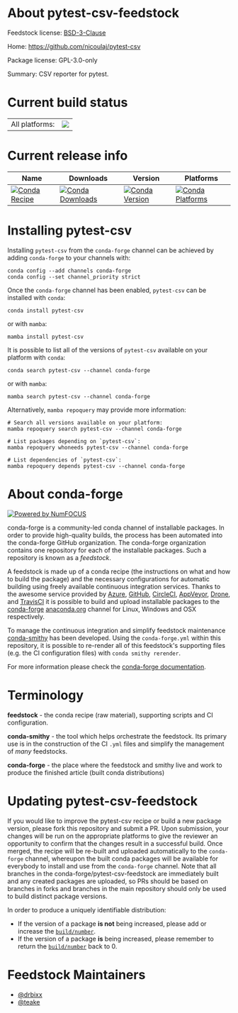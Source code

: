 About pytest-csv-feedstock
==========================

Feedstock license: [BSD-3-Clause](https://github.com/conda-forge/pytest-csv-feedstock/blob/main/LICENSE.txt)

Home: https://github.com/nicoulaj/pytest-csv

Package license: GPL-3.0-only

Summary: CSV reporter for pytest.

Current build status
====================


<table><tr><td>All platforms:</td>
    <td>
      <a href="https://dev.azure.com/conda-forge/feedstock-builds/_build/latest?definitionId=11084&branchName=main">
        <img src="https://dev.azure.com/conda-forge/feedstock-builds/_apis/build/status/pytest-csv-feedstock?branchName=main">
      </a>
    </td>
  </tr>
</table>

Current release info
====================

| Name | Downloads | Version | Platforms |
| --- | --- | --- | --- |
| [![Conda Recipe](https://img.shields.io/badge/recipe-pytest--csv-green.svg)](https://anaconda.org/conda-forge/pytest-csv) | [![Conda Downloads](https://img.shields.io/conda/dn/conda-forge/pytest-csv.svg)](https://anaconda.org/conda-forge/pytest-csv) | [![Conda Version](https://img.shields.io/conda/vn/conda-forge/pytest-csv.svg)](https://anaconda.org/conda-forge/pytest-csv) | [![Conda Platforms](https://img.shields.io/conda/pn/conda-forge/pytest-csv.svg)](https://anaconda.org/conda-forge/pytest-csv) |

Installing pytest-csv
=====================

Installing `pytest-csv` from the `conda-forge` channel can be achieved by adding `conda-forge` to your channels with:

```
conda config --add channels conda-forge
conda config --set channel_priority strict
```

Once the `conda-forge` channel has been enabled, `pytest-csv` can be installed with `conda`:

```
conda install pytest-csv
```

or with `mamba`:

```
mamba install pytest-csv
```

It is possible to list all of the versions of `pytest-csv` available on your platform with `conda`:

```
conda search pytest-csv --channel conda-forge
```

or with `mamba`:

```
mamba search pytest-csv --channel conda-forge
```

Alternatively, `mamba repoquery` may provide more information:

```
# Search all versions available on your platform:
mamba repoquery search pytest-csv --channel conda-forge

# List packages depending on `pytest-csv`:
mamba repoquery whoneeds pytest-csv --channel conda-forge

# List dependencies of `pytest-csv`:
mamba repoquery depends pytest-csv --channel conda-forge
```


About conda-forge
=================

[![Powered by
NumFOCUS](https://img.shields.io/badge/powered%20by-NumFOCUS-orange.svg?style=flat&colorA=E1523D&colorB=007D8A)](https://numfocus.org)

conda-forge is a community-led conda channel of installable packages.
In order to provide high-quality builds, the process has been automated into the
conda-forge GitHub organization. The conda-forge organization contains one repository
for each of the installable packages. Such a repository is known as a *feedstock*.

A feedstock is made up of a conda recipe (the instructions on what and how to build
the package) and the necessary configurations for automatic building using freely
available continuous integration services. Thanks to the awesome service provided by
[Azure](https://azure.microsoft.com/en-us/services/devops/), [GitHub](https://github.com/),
[CircleCI](https://circleci.com/), [AppVeyor](https://www.appveyor.com/),
[Drone](https://cloud.drone.io/welcome), and [TravisCI](https://travis-ci.com/)
it is possible to build and upload installable packages to the
[conda-forge](https://anaconda.org/conda-forge) [anaconda.org](https://anaconda.org/)
channel for Linux, Windows and OSX respectively.

To manage the continuous integration and simplify feedstock maintenance
[conda-smithy](https://github.com/conda-forge/conda-smithy) has been developed.
Using the ``conda-forge.yml`` within this repository, it is possible to re-render all of
this feedstock's supporting files (e.g. the CI configuration files) with ``conda smithy rerender``.

For more information please check the [conda-forge documentation](https://conda-forge.org/docs/).

Terminology
===========

**feedstock** - the conda recipe (raw material), supporting scripts and CI configuration.

**conda-smithy** - the tool which helps orchestrate the feedstock.
                   Its primary use is in the construction of the CI ``.yml`` files
                   and simplify the management of *many* feedstocks.

**conda-forge** - the place where the feedstock and smithy live and work to
                  produce the finished article (built conda distributions)


Updating pytest-csv-feedstock
=============================

If you would like to improve the pytest-csv recipe or build a new
package version, please fork this repository and submit a PR. Upon submission,
your changes will be run on the appropriate platforms to give the reviewer an
opportunity to confirm that the changes result in a successful build. Once
merged, the recipe will be re-built and uploaded automatically to the
`conda-forge` channel, whereupon the built conda packages will be available for
everybody to install and use from the `conda-forge` channel.
Note that all branches in the conda-forge/pytest-csv-feedstock are
immediately built and any created packages are uploaded, so PRs should be based
on branches in forks and branches in the main repository should only be used to
build distinct package versions.

In order to produce a uniquely identifiable distribution:
 * If the version of a package **is not** being increased, please add or increase
   the [``build/number``](https://docs.conda.io/projects/conda-build/en/latest/resources/define-metadata.html#build-number-and-string).
 * If the version of a package **is** being increased, please remember to return
   the [``build/number``](https://docs.conda.io/projects/conda-build/en/latest/resources/define-metadata.html#build-number-and-string)
   back to 0.

Feedstock Maintainers
=====================

* [@drbixx](https://github.com/drbixx/)
* [@teake](https://github.com/teake/)

